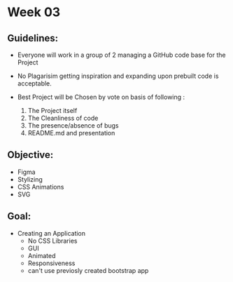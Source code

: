 # Week 03

## Guidelines:
* Everyone will work in a group of 2 managing a GitHub code base for the Project
* No Plagarisim getting inspiration and expanding upon prebuilt code is acceptable.
* Best Project will be Chosen by vote on basis of following :

    1. The Project itself
    2. The Cleanliness of code
    3. The presence/absence of bugs
    4. README.md and presentation

## Objective:
* Figma
* Stylizing 
* CSS Animations
* SVG

## Goal:
* Creating an Application
    * No CSS Libraries
    * GUI
    * Animated 
    * Responsiveness
    * can't use previosly created bootstrap app
